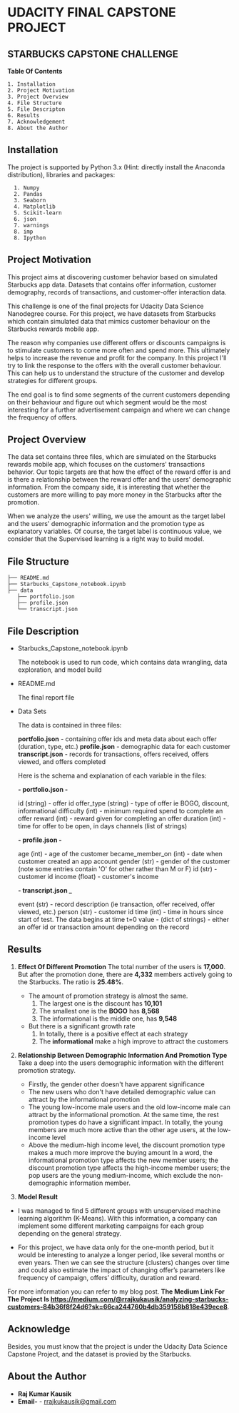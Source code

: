 # UDACITY FINAL CAPSTONE PROJECT

## STARBUCKS CAPSTONE CHALLENGE

**Table Of Contents**

```
1. Installation
2. Project Motivation
3. Project Overview
4. File Structure
5. File Descripton
6. Results
7. Acknowledgement
8. About the Author
```


## Installation

The project is supported by Python 3.x (Hint: directly install the Anaconda distribution), libraries and packages:


```
  1. Numpy
  2. Pandas
  3. Seaborn
  4. Matplotlib
  5. Scikit-learn
  6. json
  7. warnings
  8. imp
  8. Ipython
```


## Project Motivation

This project aims at discovering customer behavior based on simulated Starbucks app data. 
Datasets that contains offer information, customer demography, records of transactions, and customer-offer interaction data.

This challenge is one of the final projects for Udacity Data Science Nanodegree course. For this project, we have datasets from Starbucks which contain simulated data that mimics customer behaviour on the Starbucks rewards mobile app.

The reason why companies use different offers or discounts campaigns is to stimulate customers to come more often and spend more. This ultimately helps to increase the revenue and profit for the company. In this project I'll try to link the response to the offers with the overall customer behaviour. This can help us to understand the structure of the customer and develop strategies for different groups.

The end goal is to find some segments of the current customers depending on their behaviour and figure out which segment would be the most interesting for a further advertisement campaign and where we can change the frequency of offers.


## Project Overview

The data set contains three files, which are simulated on the Starbucks rewards mobile app, which focuses on the customers' transactions behavior. Our topic targets are that how the effect of the reward offer is and is there a relationship between the reward offer and the users' demographic information. From the company side, it is interesting that whether the customers are more willing to pay more money in the Starbucks after the promotion.

When we analyze the users' willing, we use the amount as the target label and the users' demographic information and the promotion type as explanatory variables. Of course, the target label is continuous value, we consider that the Supervised learning is a right way to build model.

## File Structure

```
├── README.md
├── Starbucks_Capstone_notebook.ipynb
├── data
   ├── portfolio.json
   ├── profile.json
   └── transcript.json
```

## File Description

* Starbucks_Capstone_notebook.ipynb

  The notebook is used to run code, which contains data wrangling, data exploration, and model build


* README.md

  The final report file

* Data Sets
  
  The data is contained in three files:

  **portfolio.json** - containing offer ids and meta data about each offer (duration, type, etc.)
  **profile.json** - demographic data for each customer
  **transcript.json** - records for transactions, offers received, offers viewed, and offers completed
  
  Here is the schema and explanation of each variable in the files:

  **- portfolio.json -**

  id (string) - offer id
  offer_type (string) - type of offer ie BOGO, discount, informational
  difficulty (int) - minimum required spend to complete an offer
  reward (int) - reward given for completing an offer
  duration (int) - time for offer to be open, in days
  channels (list of strings)

  **- profile.json -**

  age (int) - age of the customer
  became_member_on (int) - date when customer created an app account
  gender (str) - gender of the customer (note some entries contain 'O' for other rather than M or F)
  id (str) - customer id
  income (float) - customer's income
  
  **- transcript.json _**

  event (str) - record description (ie transaction, offer received, offer viewed, etc.)
  person (str) - customer id
  time (int) - time in hours since start of test. The data begins at time t=0
  value - (dict of strings) - either an offer id or transaction amount depending on the record




## Results

1. **Effect Of Different Promotion**
   The total number of the users is **17,000**. But after the promotion done, there are **4,332** members actively going to the Starbucks. The ratio is **25.48%**.

   - The amount of promotion strategy is almost the same.
     1. The largest one is the discount has **10,101**
     2. The smallest one is the **BOGO** has **8,568**
     3. The informational is the middle one, has **9,548**
   - But there is a significant  growth rate
     1. In totally, there is a positive effect at each strategy
     2. The **informational** make a high improve to attract the customers

2. **Relationship Between Demographic Information And Promotion Type**
   Take a deep into the users demographic information with the different promotion strategy.   

   - Firstly, the gender other doesn't have apparent significance
   - The new users who don't have detailed demographic value can attract by the informational promotion
   - The young low-income male users and the old low-income male can attract by the informational promotion. At the same time, the rest promotion types do have a significant impact. In totally, the young members are much more active than the other age users, at the low-income level
   - Above the medium-high income level, the discount promotion type makes a much more improve the buying amount
     In a word, the informational promotion type affects the new member users; the discount promotion type affects the high-income member users; the pop users are the young medium-income, which exclude the non-demographic information member.

3. **Model Result**

  *  I was managed to find 5 different groups with unsupervised machine learning algorithm (K-Means). With this information, a company can implement some different marketing campaigns for each group depending on the general strategy.

  * For this project, we have data only for the one-month period, but it would be interesting to analyze a longer period, like several months or  even  years. Then we can see the structure (clusters) changes over time and could also estimate the impact of changing offer’s parameters like frequency of campaign, offers’ difficulty, duration and reward.

   
   For more information you can refer to my blog post. 
   **The Medium Link For The Project Is  https://medium.com/@rrajkukausik/analyzing-starbucks-customers-84b36f8f24d6?sk=66ca244760b4db359158b818e439ece8**. 

## Acknowledge
  Besides, you must know that the project is under the Udacity Data Science Capstone Project, and the dataset is provied by the Starbucks.

## About the Author
* **Raj Kumar Kausik**
* **Email-** - rrajkukausik@gmail.com



